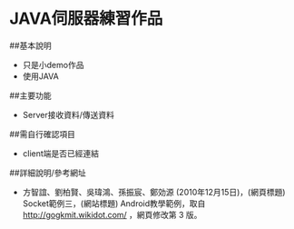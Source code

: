 # JAVA伺服器練習作品

##基本說明
- 只是小demo作品
- 使用JAVA

##主要功能
- Server接收資料/傳送資料
 
 ##需自行確認項目
 - client端是否已經連結
 
 ##詳細說明/參考網址
  - 方智誼、劉柏賢、吳瑋鴻、孫振宸、鄭効源 (2010年12月15日)，(網頁標題) Socket範例三，(網站標題) Android教學範例，取自 http://gogkmit.wikidot.com/ ，網頁修改第 3 版。
